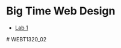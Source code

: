 <h1>Big Time Web Design</h1>
 
<ul>
    <li><a href="lab1/index.html" target="blank">Lab 1</a></li>
</ul># WEBT1320_02
 
